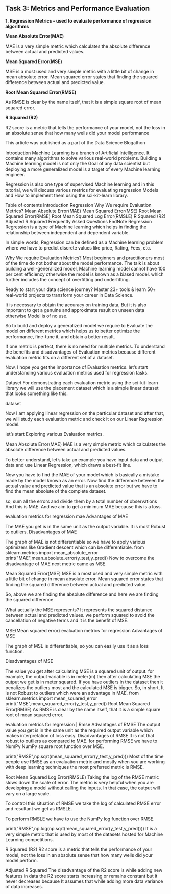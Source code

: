 ## Task 3: Metrics and Performance Evaluation

**1. Regression Metrics - used to evaluate performance of regression algorithms**

**Mean Absolute Error(MAE)**

MAE is a very simple metric which calculates the absolute difference between actual and predicted values.

**Mean Squared Error(MSE)**

MSE is a most used and very simple metric with a little bit of change in mean absolute error. Mean squared error states that finding the squared difference between actual and predicted value.

**Root Mean Squared Error(RMSE)**

As RMSE is clear by the name itself, that it is a simple square root of mean squared error. 


**R Squared (R2)**

R2 score is a metric that tells the performance of your model, not the loss in an absolute sense that how many wells did your model performance


This article was published as a part of the Data Science Blogathon 

Introduction
Machine Learning is a branch of Artificial Intelligence. It contains many algorithms to solve various real-world problems. Building a Machine learning model is not only the Goal of any data scientist but deploying a more generalized model is a target of every Machine learning engineer.

Regression is also one type of supervised Machine learning and in this tutorial, we will discuss various metrics for evaluating regression Models and How to implement them using the sci-kit-learn library.

Table of contents
Introduction
Regression
Why We require Evaluation Metrics?
Mean Absolute Error(MAE)
Mean Squared Error(MSE)
Root Mean Squared Error(RMSE)
Root Mean Squared Log Error(RMSLE)
R Squared (R2)
Adjusted R Squared
Frequently Asked Questions
EndNote
Regression
Regression is a type of Machine learning which helps in finding the relationship between independent and dependent variable.

In simple words, Regression can be defined as a Machine learning problem where we have to predict discrete values like price, Rating, Fees, etc.

Why We require Evaluation Metrics?
Most beginners and practitioners most of the time do not bother about the model performance. The talk is about building a well-generalized model, Machine learning model cannot have 100 per cent efficiency otherwise the model is known as a biased model. which further includes the concept of overfitting and underfitting.


Ready to start your data science journey?
Master 23+ tools & learn 50+ real-world projects to transform your career in Data Science.

It is necessary to obtain the accuracy on training data, But it is also important to get a genuine and approximate result on unseen data otherwise Model is of no use.

So to build and deploy a generalized model we require to Evaluate the model on different metrics which helps us to better optimize the performance, fine-tune it, and obtain a better result.

If one metric is perfect, there is no need for multiple metrics. To understand the benefits and disadvantages of Evaluation metrics because different evaluation metric fits on a different set of a dataset.

Now, I hope you get the importance of Evaluation metrics. let’s start understanding various evaluation metrics used for regression tasks.

Dataset
For demonstrating each evaluation metric using the sci-kit-learn library we will use the placement dataset which is a simple linear dataset that looks something like this.

dataset
 

Now I am applying linear regression on the particular dataset and after that, we will study each evaluation metric and check it on our Linear Regression model.


let’s start Exploring various Evaluation metrics.

Mean Absolute Error(MAE)
MAE is a very simple metric which calculates the absolute difference between actual and predicted values.

To better understand, let’s take an example you have input data and output data and use Linear Regression, which draws a best-fit line.

Now you have to find the MAE of your model which is basically a mistake made by the model known as an error. Now find the difference between the actual value and predicted value that is an absolute error but we have to find the mean absolute of the complete dataset.

so, sum all the errors and divide them by a total number of observations And this is MAE. And we aim to get a minimum MAE because this is a loss.

evaluation metrics for regression mae
Advantages of MAE

The MAE you get is in the same unit as the output variable.
It is most Robust to outliers.
Disadvantages of MAE

The graph of MAE is not differentiable so we have to apply various optimizers like Gradient descent which can be differentiable.
from sklearn.metrics import mean_absolute_error
print("MAE",mean_absolute_error(y_test,y_pred))
Now to overcome the disadvantage of MAE next metric came as MSE.

Mean Squared Error(MSE)
MSE is a most used and very simple metric with a little bit of change in mean absolute error. Mean squared error states that finding the squared difference between actual and predicted value.

So, above we are finding the absolute difference and here we are finding the squared difference.

What actually the MSE represents? It represents the squared distance between actual and predicted values. we perform squared to avoid the cancellation of negative terms and it is the benefit of MSE.

MSE(Mean squared error) evaluation metrics for regression
Advantages of MSE

The graph of MSE is differentiable, so you can easily use it as a loss function.

Disadvantages of MSE

The value you get after calculating MSE is a squared unit of output. for example, the output variable is in meter(m) then after calculating MSE the output we get is in meter squared.
If you have outliers in the dataset then it penalizes the outliers most and the calculated MSE is bigger. So, in short, It is not Robust to outliers which were an advantage in MAE.
from sklearn.metrics import mean_squared_error
print("MSE",mean_squared_error(y_test,y_pred))
Root Mean Squared Error(RMSE)
As RMSE is clear by the name itself, that it is a simple square root of mean squared error.

evaluation metrics for regression | Rmse
Advantages of RMSE
 The output value you get is in the same unit as the required output variable which makes interpretation of loss easy.
Disadvantages of RMSE
It is not that robust to outliers as compared to MAE.
for performing RMSE we have to NumPy NumPy square root function over MSE.

print("RMSE",np.sqrt(mean_squared_error(y_test,y_pred)))
Most of the time people use RMSE as an evaluation metric and mostly when you are working with deep learning techniques the most preferred metric is RMSE.

Root Mean Squared Log Error(RMSLE)
Taking the log of the RMSE metric slows down the scale of error. The metric is very helpful when you are developing a model without calling the inputs. In that case, the output will vary on a large scale.

To control this situation of RMSE we take the log of calculated RMSE error and resultant we get as RMSLE.

To perform RMSLE we have to use the NumPy log function over RMSE.

print("RMSE",np.log(np.sqrt(mean_squared_error(y_test,y_pred))))
It is a very simple metric that is used by most of the datasets hosted for Machine Learning competitions.

R Squared (R2)
R2 score is a metric that tells the performance of your model, not the loss in an absolute sense that how many wells did your model perform.

Adjusted R Squared
The disadvantage of the R2 score is while adding new features in data the R2 score starts increasing or remains constant but it never decreases because It assumes that while adding more data variance of data increases.
